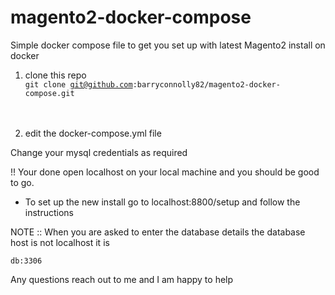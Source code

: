 # magento2-docker-compose
Simple docker compose file to get you set up with latest Magento2 install on docker 

1) clone this repo<br>
<code>git clone git@github.com:barryconnolly82/magento2-docker-compose.git </code> <br><br>

2) edit the docker-compose.yml file

Change your mysql credentials as required 


!! Your done open localhost on your local machine and you should be good to go.


- To set up the new install go to localhost:8800/setup and follow the instructions 

NOTE :: When you are asked to enter the database details the database host is not localhost it is 

<code>db:3306</code>

Any questions reach out to me and I am happy to help

